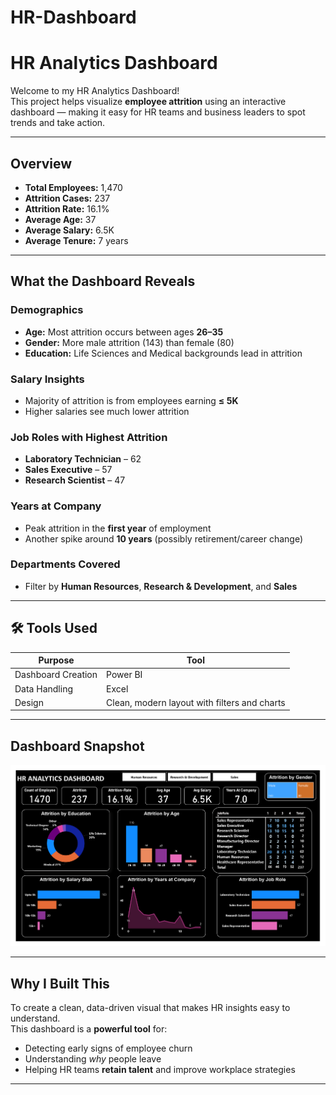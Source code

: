# HR-Dashboard
# HR Analytics Dashboard

Welcome to my HR Analytics Dashboard!  
This project helps visualize **employee attrition** using an interactive dashboard — making it easy for HR teams and business leaders to spot trends and take action.

---

## Overview

-  **Total Employees:** 1,470  
-  **Attrition Cases:** 237  
-  **Attrition Rate:** 16.1%  
-  **Average Age:** 37  
-  **Average Salary:** 6.5K  
-  **Average Tenure:** 7 years  

---

## What the Dashboard Reveals

### Demographics
- **Age:** Most attrition occurs between ages **26–35**
- **Gender:** More male attrition (143) than female (80)
- **Education:** Life Sciences and Medical backgrounds lead in attrition

### Salary Insights
- Majority of attrition is from employees earning **≤ 5K**
- Higher salaries see much lower attrition

### Job Roles with Highest Attrition
- **Laboratory Technician** – 62
- **Sales Executive** – 57
- **Research Scientist** – 47

### Years at Company
- Peak attrition in the **first year** of employment
- Another spike around **10 years** (possibly retirement/career change)

### Departments Covered
- Filter by **Human Resources**, **Research & Development**, and **Sales**

---

## 🛠️ Tools Used

| Purpose              | Tool            |
|----------------------|-----------------|
| Dashboard Creation   | Power BI        |
| Data Handling        | Excel           |
| Design               | Clean, modern layout with filters and charts |

---

## Dashboard Snapshot

![HR Analytics Dashboard](Snapshot-HR%20Analytics.png)

---

## Why I Built This

To create a clean, data-driven visual that makes HR insights easy to understand.  
This dashboard is a **powerful tool** for:
- Detecting early signs of employee churn
- Understanding *why* people leave
- Helping HR teams **retain talent** and improve workplace strategies

---


